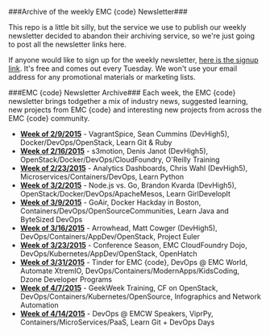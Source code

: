 ###Archive of the weekly EMC {code} Newsletter###

This repo is a little bit silly, but the service we use to publish our weekly newsletter decided to abandon their archiving service, so we're just going to post all the newsletter links here. 

If anyone would like to sign up for the weekly newsletter, [here is the signup link](http://bit.ly/emccodesignup). It's free and comes out every Tuesday. We won't use your email address for any promotional materials or marketing lists.

###EMC {code} Newsletter Archive###
Each week, the EMC {code} newsletter brings todgether a mix of industry news, suggested learning, new projects from 
EMC {code} and interesting new projects from across the EMC {code} community.


* <strong>[Week of 2/9/2015](http://bit.ly/code09Feb2015)</strong> - VagrantSpice, Sean Cummins (DevHigh5), Docker/DevOps/OpenStack, Learn Git & Ruby
* <strong>[Week of 2/16/2015](http://bit.ly/code16Feb2015)</strong> - s3motion, Denis Janot (DevHigh5), OpenStack/Docker/DevOps/CloudFoundry, O'Reilly Training
* <strong>[Week of 2/23/2015](http://bit.ly/code23Feb2015)</strong> - Analytics Dashboards, Chris Wahl (DevHigh5), Microservices/Containers/DevOps, Learn Python
* <strong>[Week of 3/2/2015](http://bit.ly/code2Mar2015)</strong> - Node.js vs. Go, Brandon Kvarda (DevHigh5), OpenStack/Docker/DevOps/ApacheMesos, Learn GirlDevelopIt
* <strong>[Week of 3/9/2015](http://bit.ly/code9Mar2015)</strong> - GoAir, Docker Hackday in Boston, Containers/DevOps/OpenSourceCommunities, Learn Java and ByteSized DevOps 
* <strong>[Week of 3/16/2015](http://bit.ly/code16Mar2015)</strong> - Arrowhead, Matt Cowger (DevHigh5), DevOps/Containers/AppDev/OpenStack, Project Euler
* <strong>[Week of 3/23/2015](http://bit.ly/code24Mar2015)</strong> - Conference Season, EMC CloudFoundry Dojo, DevOps/Kubernetes/AppDev/OpenStack, OpenHatch
* <strong>[Week of 3/31/2015](http://bit.ly/code31Mar2015)</strong> - Tinder for EMC {code}, DevOps @ EMC World, Automate XtremIO, DevOps/Containers/ModernApps/KidsCoding, Dzone Developer Programs
* <strong>[Week of 4/7/2015](http://bit.ly/code7Apr2015)</strong> - GeekWeek Training, CF on OpenStack, DevOps/Containers/Kubernetes/OpenSource, Infographics and Network Automation
* <strong>[Week of 4/14/2015](http://bit.ly/code14Apr2015)</strong> - DevOps @ EMCW Speakers, ViprPy, Containers/MicroServices/PaaS, Learn Git + DevOps Days 
